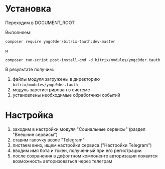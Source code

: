 # Установка

Переходим в DOCUMENT_ROOT

Выполняем:
```
composer require yngc0der/bitrix-tauth:dev-master
```
и
```
composer run-script post-install-cmd -d bitrix/modules/yngc0der.tauth
```

В результате получим:
1. файлы модуля загружены в директорию ``bitrix/modules/yngc0der.tauth``
2. модуль зарегистрирован в системе
3. установлены необходимые обработчики событий

# Настройка
1. заходим в настройки модуля "Социальные сервисы" (раздел "Внешние сервисы")
2. ставим галочку возле "Telegram"
3. листаем вниз, ищем настройки сервиса ("Настройки Telegram")
4. вводим имя бота и токен, полученный при его регистрации
5. после сохранения в дефолтном компоненте авторизации появится возможность авторизоваться через телеграм
